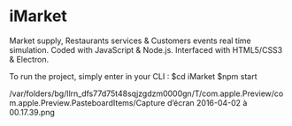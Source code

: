# iMarket
Market supply, Restaurants services & Customers events real time simulation.
Coded with JavaScript & Node.js. Interfaced with HTML5/CSS3 & Electron.

To run the project, simply enter in your CLI :
$cd iMarket
$npm start


/var/folders/bg/llrn_dfs77d75t48sqjzgdzm0000gn/T/com.apple.Preview/com.apple.Preview.PasteboardItems/Capture d’écran 2016-04-02 à 00.17.39.png
